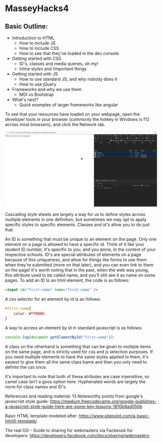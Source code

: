 # MasseyHacks4
## Basic Outline:

- Introduction to HTML
  - How to include JS 
  - How to include CSS
  - How to see that they've loaded in the dev console
- Getting started with CSS
  - ID's, classes and media queries, oh my!
  - Inline styles and !important things
- Getting started with JS
  - How to use standard JS, and why nobody does it
  - How to use jQuery
- Frameworks and why we use them
  - MDI vs Bootstrap
- What's next?
  - Quick examples of larger frameworks like angular

To see that your resources have loaded on your webpage, open the developer tools in your browser (commonly the hotkey in Windows is f12 across most browsers), and click the Network tab.

![alt text](https://github.com/amillerman/MasseyHacks4/blob/master/img/example1.png "Screenshot of the network panel")

  
Cascading style sheets are largely a way for us to define styles across multiple elements in one definition, but sometimes we may opt to apply specific styles to specific elements. Classes and id's allow you to do just that. 

An ID is something that must be unique to an element on the page. Only one element on a page is allowed to have a specific id. Think of it like your student ID number, it's specific to you, and you alone, in the context of your respective schools. ID's are special attributes of elements on a page because of this uniqueness, and allow for things like forms to use them when they're submitted (more on that later), and you can even link to them on the page! It's worth noting that in the  past, when the web was young, this attribute used to be called name, and you'll still see it as name on some pages. To add an ID to an html element, the code is as follows:

```html
<input id="first-name" name="first-name" />
```

A css selector for an element by id is as follows:

```css
#first-name{
    color: #ff0000;
}
```

A way to access an element by id in standard javascript is as follows:

```javascript
console.log(document.getElementById("first-name"));
```

A class on the otherhand is something that can be given to multiple items on the same page, and is strictly used for css and js selection purposes. If you need multiple elements to have the same styles applied to them, it's easiest to give them all the same class bame and then you only need to definte the css once.

It's important to note that both of these atributes are case insensitive, so camel case isn't a goos option here. Hyphenated words are largely the norm for class names and ID's. 

References and reading material:
13 Noteworthy points from google's javascript style guide:
https://medium.freecodecamp.org/google-publishes-a-javascript-style-guide-here-are-some-key-lessons-1810b8ad050b

Basic HTML template modeled after:
https://www.sitepoint.com/a-basic-html5-template/

The real OG - Guide to sharing for webmasters via Facbeook for developers:
https://developers.facebook.com/docs/sharing/webmasters

